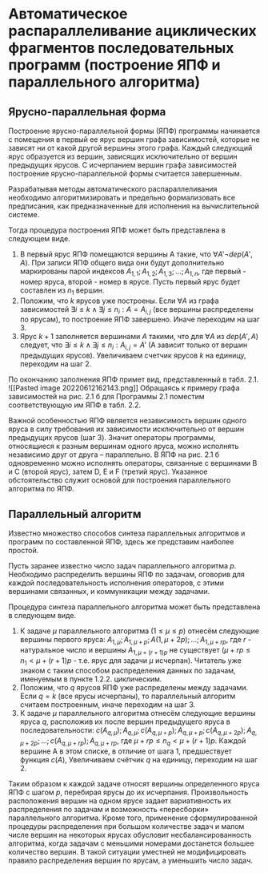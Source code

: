 # Автоматическое распараллеливание ациклических фрагментов последовательных программ (построение ЯПФ и параллельного алгоритма)

## Ярусно-параллельная форма

Построение ярусно-параллельной формы (ЯПФ) программы начинается с помещения в первый ее ярус вершин графа зависимостей, которые не зависят ни от какой другой вершины этого графа. Каждый следующий ярус образуется из вершин, зависящих исключительно от вершин предыдущих ярусов. С исчерпанием вершин графа зависимостей построение ярусно-параллельной формы считается завершенным. 

Разрабатывая методы автоматического распараллеливания необходимо алгоритмизировать и предельно формализовать все предписания, как предназначенные для исполнения на вычислительной системе. 

Тогда процедура построения ЯПФ может быть представлена в следующем виде.
1. В первый ярус ЯПФ помещаются вершины A такие, что $\forall A' \neg dep(A', A)$. При записи ЯПФ общего вида они будут дополнительно маркированы парой индексов $A_{1,1}; A_{1,2}; A_{1,3}; \dots; A_{1,n}$, где первый - номер яруса, второй - номер в ярусе. Пусть первый ярус будет составлен из $n_{1}$ вершин.
2. Положим, что $k$ ярусов уже построены. Если $\forall A$ из графа зависимостей  $\exists i\leq k \land \exists j \leq n_{i} : A=A_{i,j}$ (все вершины распределены по ярусам), то построение ЯПФ завершено. Иначе переходим на шаг 3.
3. Ярус $k+1$ заполняется вершинами $A$ такими, что для $\forall A$ из $dep(A', A)$ следует, что $\exists i \leq k \land \exists j \leq n_{i} : A_{i,j}=A'$ (A зависит только от вершин предыдущих ярусов). Увеличиваем счетчик ярусов $k$ на единицу, переходим на шаг 2.

По окончанию заполнения ЯПФ примет вид, представленный в табл. 2.1.
![[Pasted image 20220612162143.png]]
Обращаясь к примеру графа зависимостей на рис. 2.1 б для Программы 2.1 поместим соответствующую им ЯПФ в табл. 2.2. 

Важной особенностью ЯПФ является независимость вершин одного яруса в силу требования их зависимости исключительно от вершин предыдущих ярусов (шаг 3). Значит операторы программы, относящиеся к разным вершинам одного яруса, можно исполнять независимо друг от друга – параллельно. В ЯПФ на рис. 2.1 б одновременно можно исполнять операторы, связанные с вершинами B и C (второй ярус), затем D, E и F (третий ярус). Указанное обстоятельство служит основой для построения параллельного алгоритма по ЯПФ.

## Параллельный алгоритм
Известно множество способов синтеза параллельных алгоритмов и программ по составленной ЯПФ, здесь же представим наиболее простой. 

Пусть заранее известно число задач параллельного алгоритма $p$. Необходимо распределить вершины ЯПФ по задачам, оговорив для каждой последовательность исполнения операторов, с этими вершинами связанных, и коммуникации между задачами.

Процедура синтеза параллельного алгоритма может быть представлена в следующем виде.
1. К задаче $\mu$ параллельного алгоритма $(1\leq \mu \leq p)$ отнесём следующие вершины первого яруса: $A_{1, \mu}; A_{1, \mu+p}; A(1, \mu+2p); \dots; A_{1, \mu+rp}$, где $r$ - натуральное число и вершины $A_{1, \mu+(r+1)p}$ не существует ($\mu+rp\leq n_{1} < \mu+(r+1)p$ - т.е. ярус для задачи $\mu$ исчерпан). Читатель уже знаком с таким способом распределения данных по задачам, именуемым в пункте 1.2.2. циклическим.
2. Положим, что $q$ ярусов ЯПФ уже распределены между задачами. Если $q=k$ (все ярусы исчерпаны), то параллельный алгоритм считаем построенным, иначе переходим на шаг 3.
3. К задаче $\mu$ параллельного алгоритма отнесём следующие вершины яруса $q$, расположив их после вершин предыдущего яруса в последовательности: $c(A_{q, \mu}); A_{q, \mu}; c(A_{q, \mu+p}); A_{q, \mu+p}; c(A_{q, \mu+2p}); A_{q, \mu+2p}; \dots; c(A_{q, \mu+rp}); A_{q, \mu+rp}$, где $\mu+rp\leq n_{q} < \mu+(r+1)p$. Каждой вершине A в этом списке, в отличие от шага 1, предшествует функция $c(A)$, Увеличиваем счётчик $q$ на единицу, переходим на шаг 2.

Таким образом к каждой задаче относят вершины определенного яруса ЯПФ с шагом $p$, перебирая ярусы до их исчерпания. Произвольность расположения вершин на одном ярусе задает вариативность их распределения по задачам и возможность «пересборки» параллельного алгоритма. Кроме того, применение сформулированной процедуры распределения при большом количестве задач и малом числе вершин на некоторых ярусах обусловит несбалансированность алгоритма, когда задачам с меньшими номерами достанется большее количество вершин. В такой ситуации уместней не модифицировать правило распределения вершин по ярусам, а уменьшить число задач.



